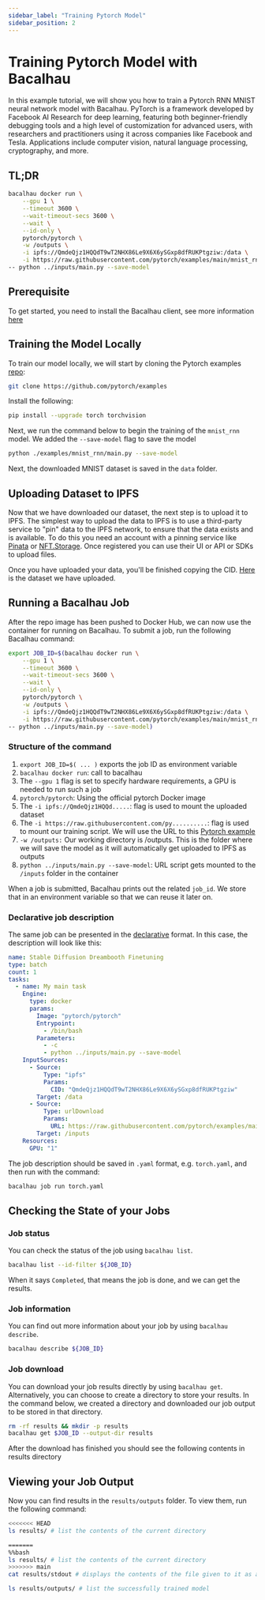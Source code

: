 ```yaml
---
sidebar_label: "Training Pytorch Model"
sidebar_position: 2
---
```

# Training Pytorch Model with Bacalhau


In this example tutorial, we will show you how to train a Pytorch RNN MNIST neural network model with Bacalhau. PyTorch is a framework developed by Facebook AI Research for deep learning, featuring both beginner-friendly debugging tools and a high level of customization for advanced users, with researchers and practitioners using it across companies like Facebook and Tesla. Applications include computer vision, natural language processing, cryptography, and more.

## TL;DR

```bash
bacalhau docker run \
    --gpu 1 \
    --timeout 3600 \
    --wait-timeout-secs 3600 \
    --wait \
    --id-only \
    pytorch/pytorch \
    -w /outputs \
    -i ipfs://QmdeQjz1HQQdT9wT2NHX86Le9X6X6ySGxp8dfRUKPtgziw:/data \
    -i https://raw.githubusercontent.com/pytorch/examples/main/mnist_rnn/main.py \
-- python ../inputs/main.py --save-model
```

## Prerequisite

To get started, you need to install the Bacalhau client, see more information [here](../../../getting-started/installation.md)


## Training the Model Locally

To train our model locally, we will start by cloning the Pytorch examples [repo](https://github.com/pytorch/examples):


```bash
git clone https://github.com/pytorch/examples
```

Install the following:


```bash
pip install --upgrade torch torchvision
```

Next, we run the command below to begin the training of the `mnist_rnn` model. We added the `--save-model` flag to save the model


```bash
python ./examples/mnist_rnn/main.py --save-model
```

Next, the downloaded MNIST dataset is saved in the `data` folder.

## Uploading Dataset to IPFS

Now that we have downloaded our dataset, the next step is to upload it to IPFS. The simplest way to upload the data to IPFS is to use a third-party service to "pin" data to the IPFS network, to ensure that the data exists and is available. To do this you need an account with a pinning service like [Pinata](https://pinata.cloud/) or [NFT.Storage](https://nft.storage/). Once registered you can use their UI or API or SDKs to upload files.

Once you have uploaded your data, you'll be finished copying the CID. [Here](https://gateway.pinata.cloud/ipfs/QmdeQjz1HQQdT9wT2NHX86Le9X6X6ySGxp8dfRUKPtgziw/?filename=data) is the dataset we have uploaded.


## Running a Bacalhau Job

After the repo image has been pushed to Docker Hub, we can now use the container for running on Bacalhau. To submit a job, run the following Bacalhau command:


```bash
export JOB_ID=$(bacalhau docker run \
    --gpu 1 \
    --timeout 3600 \
    --wait-timeout-secs 3600 \
    --wait \
    --id-only \
    pytorch/pytorch \
    -w /outputs \
    -i ipfs://QmdeQjz1HQQdT9wT2NHX86Le9X6X6ySGxp8dfRUKPtgziw:/data \
    -i https://raw.githubusercontent.com/pytorch/examples/main/mnist_rnn/main.py \
-- python ../inputs/main.py --save-model)
```

### Structure  of the command

1. `export JOB_ID=$( ... )` exports the job ID as environment variable
1. `bacalhau docker run`: call to bacalhau
1. The `--gpu 1` flag is set to specify hardware requirements, a GPU is needed to run such a job
1. `pytorch/pytorch`: Using the official pytorch Docker image
1. The `-i ipfs://QmdeQjz1HQQd.....`: flag is used to mount the uploaded dataset
1. The `-i https://raw.githubusercontent.com/py..........`: flag is used to mount our training script. We will use the URL to this [Pytorch example](https://github.com/pytorch/examples/blob/main/mnist_rnn/main.py)
1. `-w /outputs:` Our working directory is /outputs. This is the folder where we will save the model as it will automatically get uploaded to IPFS as outputs
1. `python ../inputs/main.py --save-model`: URL script gets mounted to the `/inputs` folder in the container

When a job is submitted, Bacalhau prints out the related `job_id`. We store that in an environment variable so that we can reuse it later on.

### Declarative job description

The same job can be presented in the [declarative](../../../setting-up/jobs/job-specification/job.md) format. In this case, the description will look like this:

```yaml
name: Stable Diffusion Dreambooth Finetuning
type: batch
count: 1
tasks:
  - name: My main task
    Engine:
      type: docker
      params:
        Image: "pytorch/pytorch" 
        Entrypoint:
          - /bin/bash
        Parameters:
          - -c
          - python ../inputs/main.py --save-model
    InputSources:
      - Source:
          Type: "ipfs"
          Params:
            CID: "QmdeQjz1HQQdT9wT2NHX86Le9X6X6ySGxp8dfRUKPtgziw"
        Target: /data
      - Source:
          Type: urlDownload
          Params:
            URL: https://raw.githubusercontent.com/pytorch/examples/main/mnist_rnn/main.py
        Target: /inputs  
    Resources:
      GPU: "1"
```

The job description should be saved in `.yaml` format, e.g. `torch.yaml`, and then run with the command:
```bash
bacalhau job run torch.yaml
```
## Checking the State of your Jobs

### Job status

You can check the status of the job using `bacalhau list`.


```bash
bacalhau list --id-filter ${JOB_ID}
```

When it says `Completed`, that means the job is done, and we can get the results.

### Job information

You can find out more information about your job by using `bacalhau describe`.


```bash
bacalhau describe ${JOB_ID}
```

### Job download

You can download your job results directly by using `bacalhau get`. Alternatively, you can choose to create a directory to store your results. In the command below, we created a directory and downloaded our job output to be stored in that directory.


```bash
rm -rf results && mkdir -p results
bacalhau get $JOB_ID --output-dir results
```

After the download has finished you should see the following contents in results directory

## Viewing your Job Output

Now you can find results in the `results/outputs` folder. To view them, run the following command:


```bash
<<<<<<< HEAD
ls results/ # list the contents of the current directory 
```
```bash
=======
%%bash
ls results/ # list the contents of the current directory
>>>>>>> main
cat results/stdout # displays the contents of the file given to it as a parameter.
```

```bash
ls results/outputs/ # list the successfully trained model
```
